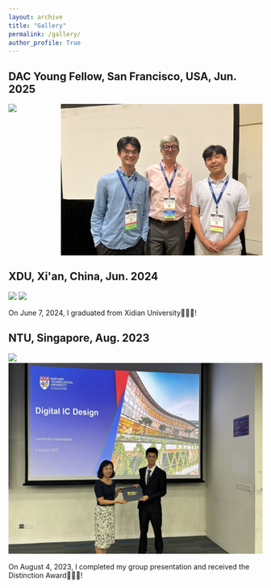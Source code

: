 ```yaml
---
layout: archive
title: "Gallery"
permalink: /gallery/
author_profile: True
---
```


## DAC Young Fellow, San Francisco, USA, Jun. 2025

<style>
    .image-container {
        display: flex;
        justify-content: center; /* 图片整体居中显示，可选 */
        gap: 20px; /* 两张图片之间的间距 */
    }
    .image-container img {
        width: 400px; /* 控制图片大小 */
        height: auto; /* 保持比例 */
    }
</style>

<div class="image-container">
    <img src="/images/DYF_1.jpg">
    <img src="/images/DYF_2.jpg">
</div>


## XDU, Xi'an, China, Jun. 2024

<img src="/images/XDU_1.JPG">

<img src="/images/XDU_2.JPG">

On June 7, 2024, I graduated from Xidian University🎉🎉🎉!

## NTU, Singapore, Aug. 2023

<img src="/images/NTU-1.jpg">

<img src="/images/NTU-2.jpg">

On August 4, 2023, I completed my group presentation and received the Distinction Award🎉🎉🎉!
